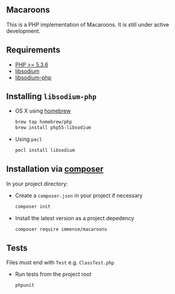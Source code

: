 ## Macaroons

This is a PHP implementation of Macaroons. It is still under active development.

## Requirements

* [PHP >= 5.3.6](http://php.net)
* [libsodium](https://github.com/jedisct1/libsodium)
* [libsodium-php](https://github.com/jedisct1/libsodium-php)

## Installing `libsodium-php`

* OS X using [homebrew](https://github.com/Homebrew/homebrew)
  ```bash
  brew tap homebrew/php
  brew install php55-libsodium
  ```

* Using `pecl`
  ```bash
  pecl install libsodium
  ```

## Installation via [composer](https://getcomposer.org)

In your project directory:

* Create a `composer.json` in your project if necessary
  ```bash
  composer init
  ```

* Install the latest version as a project depedency
  ```bash
  composer require immense/macaroons
  ```

## Tests

Files must end with `Test` e.g. `ClassTest.php`

* Run tests from the project root
  ```bash
  phpunit
  ```

